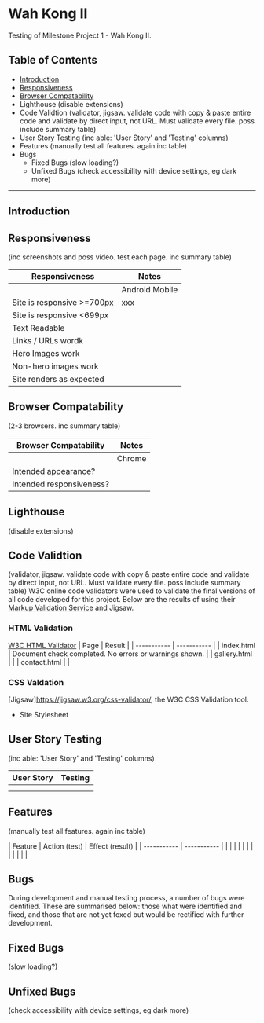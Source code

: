 # Wah Kong II

Testing of Milestone Project 1 - Wah Kong II.



## Table of Contents

- [Introduction](#introduction)
- [Responsiveness](#responsiveness)
- [Browser Compatability](#browser-compatbility)
- Lighthouse (disable extensions)
- Code Validtion (validator, jigsaw. validate code with copy & paste entire code and validate by direct input, not URL. Must validate every file. poss include summary table)
- User Story Testing (inc able: 'User Story' and 'Testing' columns)
- Features (manually test all features. again inc table)
- Bugs
    - Fixed Bugs (slow loading?)
    - Unfixed Bugs (check accessibility with device settings, eg dark more)

- - -

## Introduction


## Responsiveness
(inc screenshots and poss video. test each page. inc summary table)

| Responsiveness | Notes |
| ----------- | ----------- |
| | Android Mobile | Apple Mobile | Android Tablet Device | Apple Tablet Device | Desktop 1024px | Desktop >1200px | Notes | Image |
| Site is responsive >=700px | [xxx](screenshots/xxx.png) | | n/a | n/a |  |  | Notes |
| Site is responsive <699px |  |  | n/a | n/a | n/a | n/a | Notes |
| Text Readable |  |  |  |  |  |  | Notes |
| Links / URLs wordk |  |  |  |  |  |  | Notes |
| Hero Images work |  |  |  |  |  |  | Notes |
| Non-hero images work |  |  |  |  |  |  | Notes |
| Site renders as expected |  |  |  |  |  |  | Notes |


## Browser Compatability
(2-3 browsers. inc summary table)

| Browser Compatability | Notes |
| ----------- | ----------- |
| | Chrome | Edge | Firefox | Safari | Opera | Notes |
| Intended appearance? |  |  |  |  |  |
| Intended responsiveness? |  |  |  |  |  |




## Lighthouse
(disable extensions)


## Code Validtion 
(validator, jigsaw. validate code with copy & paste entire code and validate by direct input, not URL. Must validate every file. poss include summary table)
W3C online code validators were used to validate the final versions of all code developed for this project. Below are the results of using their [Markup Validation Service](https://validator.w3.org/) and Jigsaw. 

### HTML Validation
[W3C HTML Validator](https://validator.w3.org/)
| Page | Result |
| ----------- | ----------- |
| index.html | Document check completed. No errors or warnings shown. |
| gallery.html |   |
| contact.html |   |


### CSS Valdation
[Jigsaw]https://jigsaw.w3.org/css-validator/, the W3C CSS Validation tool.
- Site Stylesheet


## User Story Testing
(inc able: 'User Story' and 'Testing' columns)

| User Story | Testing |
| ----------- | ----------- |
|  |  |
|  |  |

## Features
(manually test all features. again inc table)

| Feature | Action (test) | Effect (result) |
| ----------- | ----------- |
| | | |
| | | |
| | | |

## Bugs
During development and manual testing process, a number of bugs were identified. These are summarised below: those what were identified and fixed, and those that are not yet foxed but would be rectified with further development.

## Fixed Bugs 
(slow loading?)

## Unfixed Bugs 
(check accessibility with device settings, eg dark more)
